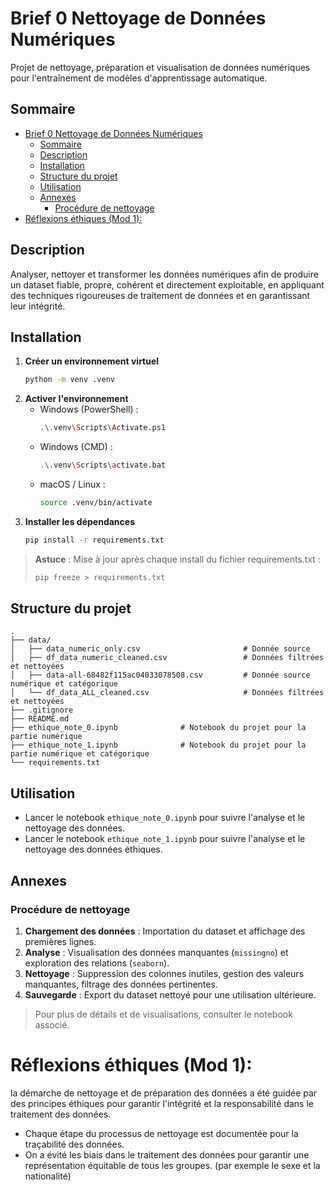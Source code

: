 # Brief 0 Nettoyage de Données Numériques

Projet de nettoyage, préparation et visualisation de données numériques pour l'entraînement de modèles d'apprentissage automatique.

## Sommaire
- [Brief 0 Nettoyage de Données Numériques](#brief-0-nettoyage-de-données-numériques)
  - [Sommaire](#sommaire)
  - [Description](#description)
  - [Installation](#installation)
  - [Structure du projet](#structure-du-projet)
  - [Utilisation](#utilisation)
  - [Annexes](#annexes)
    - [Procédure de nettoyage](#procédure-de-nettoyage)
- [Réflexions éthiques (Mod 1):](#réflexions-éthiques-mod-1)

## Description
Analyser, nettoyer et transformer les données numériques afin de produire un dataset fiable, propre, cohérent et directement exploitable, en appliquant des techniques rigoureuses de traitement de données et en garantissant leur intégrité.

## Installation
1. **Créer un environnement virtuel**
   ```bash
   python -m venv .venv
   ```
2. **Activer l'environnement**
   - Windows (PowerShell) :
     ```bash
     .\.venv\Scripts\Activate.ps1
     ```
   - Windows (CMD) :
     ```bash
     .\.venv\Scripts\activate.bat
     ```
   - macOS / Linux :
     ```bash
     source .venv/bin/activate
     ```
3. **Installer les dépendances**
   ```bash
   pip install -r requirements.txt
   ```

> **Astuce** : Mise à jour après chaque install du fichier requirements.txt :
> ```bash
> pip freeze > requirements.txt
> ```

## Structure du projet
```
.
├── data/
│   ├── data_numeric_only.csv                       # Donnée source
│   ├── df_data_numeric_cleaned.csv                 # Données filtrées et nettoyées
│   ├── data-all-68482f115ac04033078508.csv         # Donnée source numérique et catégorique
│   └── df_data_ALL_cleaned.csv                     # Données filtrées et nettoyées
├── .gitignore
├── README.md
├── ethique_note_0.ipynb              # Notebook du projet pour la partie numérique
├── ethique_note_1.ipynb              # Notebook du projet pour la partie numérique et catégorique
└── requirements.txt
```


## Utilisation
- Lancer le notebook `ethique_note_0.ipynb` pour suivre l'analyse et le nettoyage des données.
- Lancer le notebook `ethique_note_1.ipynb` pour suivre l'analyse et le nettoyage des données éthiques.

## Annexes
### Procédure de nettoyage
1. **Chargement des données** : Importation du dataset et affichage des premières lignes.
2. **Analyse** : Visualisation des données manquantes (`missingno`) et exploration des relations (`seaborn`).
3. **Nettoyage** : Suppression des colonnes inutiles, gestion des valeurs manquantes, filtrage des données pertinentes.
4. **Sauvegarde** : Export du dataset nettoyé pour une utilisation ultérieure.

> Pour plus de détails et de visualisations, consulter le notebook associé.

# Réflexions éthiques (Mod 1):
la démarche de nettoyage et de préparation des données a été  guidée par des principes éthiques pour garantir l'intégrité et la responsabilité dans le traitement des données. 


- Chaque étape du processus de nettoyage est documentée pour la traçabilité des données.
- On a évité les biais dans le traitement des données pour garantir une représentation équitable de tous les groupes. (par exemple le sexe et la nationalité)

